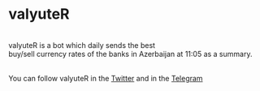 
# valyuteR

<br>valyuteR is a bot which daily sends the best</br>
buy/sell currency rates of the banks 
in Azerbaijan at 11:05 as a summary.

<br>You can follow valyuteR in the <a href='https://twitter.com/valyuterbot'>Twitter</a> and
in the <a href='t.me/valyuteRbot'>Telegram</a></br>

